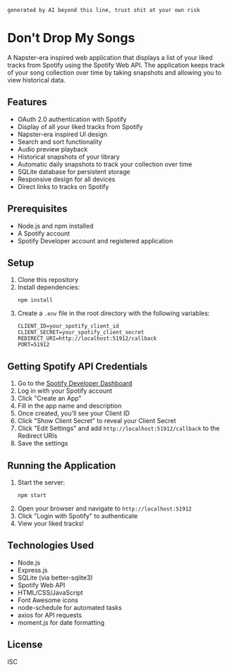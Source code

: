 `generated by AI beyond this line, trust shit at your own risk`
# Don't Drop My Songs

A Napster-era inspired web application that displays a list of your liked tracks from Spotify using the Spotify Web API. The application keeps track of your song collection over time by taking snapshots and allowing you to view historical data.

## Features

- OAuth 2.0 authentication with Spotify
- Display of all your liked tracks from Spotify
- Napster-era inspired UI design
- Search and sort functionality
- Audio preview playback
- Historical snapshots of your library
- Automatic daily snapshots to track your collection over time
- SQLite database for persistent storage
- Responsive design for all devices
- Direct links to tracks on Spotify

## Prerequisites

- Node.js and npm installed
- A Spotify account
- Spotify Developer account and registered application

## Setup

1. Clone this repository
2. Install dependencies:
   ```
   npm install
   ```
3. Create a `.env` file in the root directory with the following variables:
   ```
   CLIENT_ID=your_spotify_client_id
   CLIENT_SECRET=your_spotify_client_secret
   REDIRECT_URI=http://localhost:51912/callback
   PORT=51912
   ```

## Getting Spotify API Credentials

1. Go to the [Spotify Developer Dashboard](https://developer.spotify.com/dashboard/)
2. Log in with your Spotify account
3. Click "Create an App"
4. Fill in the app name and description
5. Once created, you'll see your Client ID
6. Click "Show Client Secret" to reveal your Client Secret
7. Click "Edit Settings" and add `http://localhost:51912/callback` to the Redirect URIs
8. Save the settings

## Running the Application

1. Start the server:
   ```
   npm start
   ```
2. Open your browser and navigate to `http://localhost:51912`
3. Click "Login with Spotify" to authenticate
4. View your liked tracks!

## Technologies Used

- Node.js
- Express.js
- SQLite (via better-sqlite3)
- Spotify Web API
- HTML/CSS/JavaScript
- Font Awesome icons
- node-schedule for automated tasks
- axios for API requests
- moment.js for date formatting

## License

ISC
